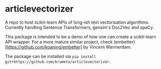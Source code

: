# articlevectorizer
A repo to host scikit-learn APIs of long-ish text vectorisation algorithms. Currently handling Sentence Transformers, gensim's Doc2Vec and spaCy. 

This package is intended to be a demo of how one can create a scikit-learn API wrapper. 
For a more mature similar project, check (embetter)[https://github.com/koaning/embetter] by Vincent Warmerdam.

The package can be installed via `pip install git+https://github.com/krumeto/articlevectorizer`.
